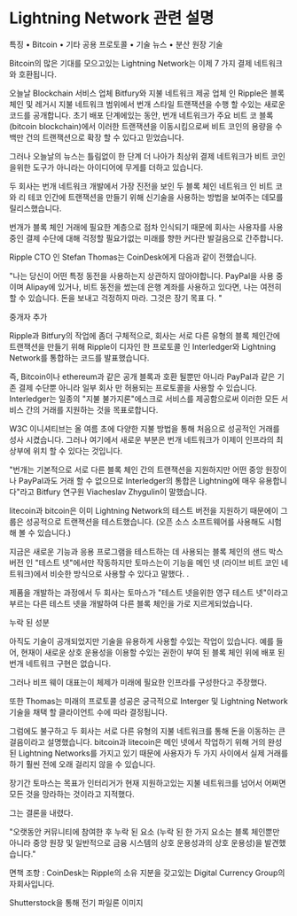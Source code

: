 # Lightning Network 관련 설명

특징 • Bitcoin • 기타 공용 프로토콜 • 기술 뉴스 • 분산 원장 기술

Bitcoin의 많은 기대를 모으고있는 Lightning Network는 이제 7 가지 결제 네트워크와 호환됩니다.

오늘날 Blockchain 서비스 업체 Bitfury와 지불 네트워크 제공 업체 인 Ripple은 블록 체인 및 레거시 지불 네트워크 범위에서 번개 스타일 트랜잭션을 수행 할 수있는 새로운 코드를 공개합니다. 초기 배포 단계에있는 동안, 번개 네트워크가 주요 비트 코 블록 (bitcoin blockchain)에서 이러한 트랜잭션을 이동시킴으로써 비트 코인의 용량을 수백만 건의 트랜잭션으로 확장 할 수 있다고 믿었습니다.

그러나 오늘날의 뉴스는 틀림없이 한 단계 더 나아가 최상위 결제 네트워크가 비트 코인을위한 도구가 아니라는 아이디어에 무게를 더하고 있습니다.

두 회사는 번개 네트워크 개발에서 가장 진전을 보인 두 블록 체인 네트워크 인 비트 코와 리 테코 인간에 트랜잭션을 만들기 위해 신기술을 사용하는 방법을 보여주는 데모를 릴리스했습니다.

번개가 블록 체인 거래에 필요한 계층으로 점차 인식되기 때문에 회사는 사용자를 사용중인 결제 수단에 대해 걱정할 필요가없는 미래를 향한 커다란 발걸음으로 간주합니다.

Ripple CTO 인 Stefan Thomas는 CoinDesk에게 다음과 같이 전했습니다.

"나는 당신이 어떤 특정 동전을 사용하는지 상관하지 않아야합니다. PayPal을 사용 중이며 Alipay에 있거나, 비트 동전을 썼는데 은행 계좌를 사용하고 있다면, 나는 여전히 할 수 있습니다. 돈을 보내고 걱정하지 마라. 그것은 장기 목표 다. "

중개자 추가

Ripple과 Bitfury의 작업에 좀더 구체적으로, 회사는 서로 다른 유형의 블록 체인간에 트랜잭션을 만들기 위해 Ripple이 디자인 한 프로토콜 인 Interledger와 Lightning Network를 통합하는 코드를 발표했습니다.


즉, Bitcoin이나 ethereum과 같은 공개 블록과 호환 될뿐만 아니라 PayPal과 같은 기존 결제 수단뿐 아니라 일부 회사 만 허용되는 프로토콜을 사용할 수 있습니다. Interledger는 일종의 "지불 불가지론"에스크로 서비스를 제공함으로써 이러한 모든 서비스 간의 거래를 지원하는 것을 목표로합니다.

W3C 이니셔티브는 올 여름 초에 다양한 지불 방법을 통해 처음으로 성공적인 거래를 성사 시켰습니다. 그러나 여기에서 새로운 부분은 번개 네트워크가 이제이 인프라의 최상부에 위치 할 수 있다는 것입니다.

"번개는 기본적으로 서로 다른 블록 체인 간의 트랜잭션을 지원하지만 어떤 중앙 원장이나 PayPal과도 거래 할 수 없으므로 Interledger의 통합은 Lightning에 매우 유용합니다"라고 Bitfury 연구원 Viacheslav Zhygulin이 말했습니다.

litecoin과 bitcoin은 이미 Lightning Network의 테스트 버전을 지원하기 때문에이 그룹은 성공적으로 트랜잭션을 테스트했습니다. (오픈 소스 소프트웨어를 사용해도 시험해 볼 수 있습니다.)

지금은 새로운 기능과 응용 프로그램을 테스트하는 데 사용되는 블록 체인의 샌드 박스 버전 인 "테스트 넷"에서만 작동하지만 토마스는이 기능을 메인 넷 (라이브 비트 코인 네트워크)에서 비슷한 방식으로 사용할 수 있다고 말했다. .

제품을 개발하는 과정에서 두 회사는 토마스가 "테스트 넷을위한 영구 테스트 넷"이라고 부르는 다른 테스트 넷을 개발하여 다른 블록 체인을 가로 지르게되었습니다.

누락 된 성분

아직도 기술이 공개되었지만 기술을 유용하게 사용할 수있는 작업이 있습니다. 예를 들어, 현재이 새로운 상호 운용성을 이용할 수있는 권한이 부여 된 블록 체인 위에 배포 된 번개 네트워크 구현은 없습니다.

그러나 비프 웨이 대표는이 체제가 미래에 필요한 인프라를 구성한다고 주장했다.


또한 Thomas는 미래의 프로토콜 성공은 궁극적으로 Interger 및 Lightning Network 기술을 채택 할 클라이언트 수에 따라 결정됩니다.

그럼에도 불구하고 두 회사는 서로 다른 유형의 지불 네트워크를 통해 돈을 이동하는 큰 걸음이라고 설명했습니다. bitcoin과 litecoin은 메인 넷에서 작업하기 위해 거의 완성 된 Lightning Networks를 가지고 있기 때문에 사용자가 두 가지 사이에서 실제 거래를하기 훨씬 전에 오래 걸리지 않을 수 있습니다.

장기간 토마스는 목표가 인터리거가 현재 지원하고있는 지불 네트워크를 넘어서 어쩌면 모든 것을 망라하는 것이라고 지적했다.

그는 결론을 내렸다.

"오랫동안 커뮤니티에 참여한 후 누락 된 요소 (누락 된 한 가지 요소는 블록 체인뿐만 아니라 중앙 원장 및 일반적으로 금융 시스템의 상호 운용성과의 상호 운용성)을 발견했습니다."

면책 조항 : CoinDesk는 Ripple의 소유 지분을 갖고있는 Digital Currency Group의 자회사입니다.

Shutterstock을 통해 전기 파일론 이미지
